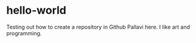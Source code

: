 # hello-world
Testing out how to create a repository in Github
Pallavi here. I like art and programming. 
